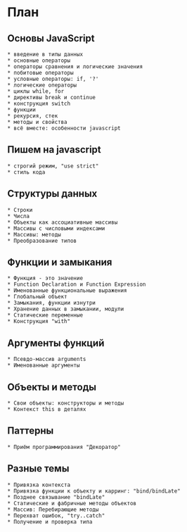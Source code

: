 План
====


Основы JavaScript
-----------------
    * введение в типы данных
    * основные операторы
    * операторы сравнения и логические значения
    * побитовые операторы
    * условные операторы: if, '?'
    * логические операторы
    * циклы while, for
    * директивы break и continue
    * конструкция switch
    * функции
    * рекурсия, стек
    * методы и свойства
    * всё вместе: особенности javascript

Пишем на javascript
-------------------
    * строгий режим, "use strict"
    * стиль кода

Структуры данных
----------------
    * Строки
    * Числа
    * Объекты как ассоциативные массивы
    * Массивы c числовыми индексами
    * Массивы: методы
    * Преобразование типов

Функции и замыкания
-------------------
    * Функция - это значение
    * Function Declaration и Function Expression
    * Именованные функциональные выражения
    * Глобальный объект
    * Замыкания, функции изнутри
    * Хранение данных в замыкании, модули
    * Статические переменные
    * Конструкция "with"

Аргументы функций
-----------------
    * Псевдо-массив arguments
    * Именованные аргументы

Объекты и методы
----------------
    * Свои объекты: конструкторы и методы
    * Контекст this в деталях

Паттерны
--------
    * Приём программирования "Декоратор"

Разные темы
-----------
    * Привязка контекста
    * Привязка функции к объекту и карринг: "bind/bindLate"
    * Позднее связывание "bindLate"
    * Статические и фабричные методы объектов
    * Массив: Перебирающие методы
    * Перехват ошибок, "try..catch"
    * Получение и проверка типа
